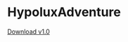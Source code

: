 # HypoluxAdventure
[Download v1.0](https://github.com/KevinGr19-Univ/HypoluxAdventure/releases/download/v1.0/HypoluxAdventure-Setup-1.0.exe)

